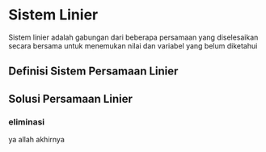 # Sistem Linier

Sistem linier adalah gabungan dari beberapa persamaan yang diselesaikan secara bersama untuk menemukan nilai dan variabel yang belum diketahui

## Definisi Sistem Persamaan Linier

## Solusi Persamaan Linier
### eliminasi

ya allah akhirnya
